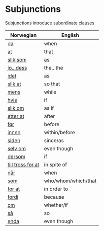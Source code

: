# Subjunctions

Subjunctions introduce subordinate clauses

| Norwegian | English |
| --- | --- |
| [da](https://www.ordnett.no/search?language=no&phrase=da) | when |
| [at](https://www.ordnett.no/search?language=no&phrase=at) | that |
| [slik som](https://www.ordnett.no/search?language=no&phrase=slik%20som) | as |
| [jo...dess](https://www.ordnett.no/search?language=no&phrase=jo...dess) | the...the |
| [idet](https://www.ordnett.no/search?language=no&phrase=idet) | as |
| [slik at](https://www.ordnett.no/search?language=no&phrase=slik%20at) | so that |
| [mens](https://www.ordnett.no/search?language=no&phrase=mens) | while |
| [hvis](https://www.ordnett.no/search?language=no&phrase=hvis) | if |
| [slik om](https://www.ordnett.no/search?language=no&phrase=slik%20om) | as if |
| [etter at](https://www.ordnett.no/search?language=no&phrase=etter%20at) | after |
| [før](https://www.ordnett.no/search?language=no&phrase=før) | before |
| [innen](https://www.ordnett.no/search?language=no&phrase=innen) | within/before |
| [siden](https://www.ordnett.no/search?language=no&phrase=siden) | since/as |
| [selv om](https://www.ordnett.no/search?language=no&phrase=selv%20om) | even though |
| [dersom](https://www.ordnett.no/search?language=no&phrase=dersom) | if |
| [till tross for at](https://www.ordnett.no/search?language=no&phrase=till%20tross%20for%20at) | in spite of |
| [når](https://www.ordnett.no/search?language=no&phrase=når) | when |
| [som](https://www.ordnett.no/search?language=no&phrase=som) | who/whom/which/that |
| [for at](https://www.ordnett.no/search?language=no&phrase=for%20at) | in order to |
| [fordi](https://www.ordnett.no/search?language=no&phrase=fordi) | because |
| [om](https://www.ordnett.no/search?language=no&phrase=om) | whether/if |
| [så](https://www.ordnett.no/search?language=no&phrase=så) | so |
| [enda](https://www.ordnett.no/search?language=no&phrase=enda) | even though |


